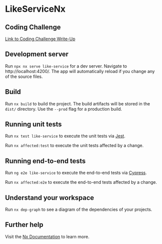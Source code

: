# LikeServiceNx

## Coding Challenge

[Link to Coding Challenge Write-Up](./Coding%20Challenge%20Write-Up.md)

## Development server

Run `npx nx serve like-service` for a dev server. Navigate to http://localhost:4200/. The app will automatically reload
if you change any of the source files.

## Build

Run `nx build` to build the project. The build artifacts will be stored in the `dist/` directory. Use the `--prod` flag
for a production build.

## Running unit tests

Run `nx test like-service` to execute the unit tests via [Jest](https://jestjs.io).

Run `nx affected:test` to execute the unit tests affected by a change.

## Running end-to-end tests

Run `ng e2e like-service` to execute the end-to-end tests via [Cypress](https://www.cypress.io).

Run `nx affected:e2e` to execute the end-to-end tests affected by a change.

## Understand your workspace

Run `nx dep-graph` to see a diagram of the dependencies of your projects.

## Further help

Visit the [Nx Documentation](https://nx.dev) to learn more.
